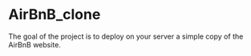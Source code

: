 # AirBnB_clone

The goal of the project is to deploy on your server a simple copy of the AirBnB website.
